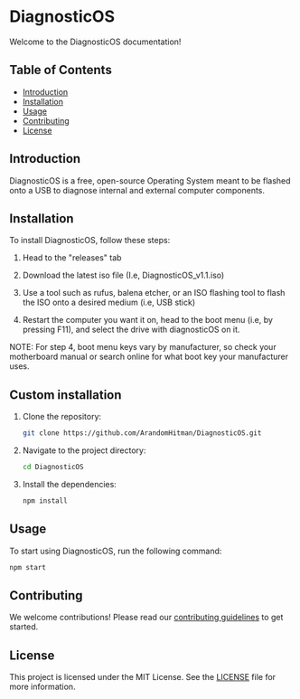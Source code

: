 # DiagnosticOS

Welcome to the DiagnosticOS documentation!

## Table of Contents

- [Introduction](#introduction)
- [Installation](#installation)
- [Usage](#usage)
- [Contributing](#contributing)
- [License](#license)

## Introduction

DiagnosticOS is a free, open-source Operating System meant to be flashed onto a USB to diagnose internal and external computer components.

## Installation

To install DiagnosticOS, follow these steps:

1. Head to the "releases" tab

2. Download the latest iso file (I.e, DiagnosticOS_v1.1.iso)

3. Use a tool such as rufus, balena etcher, or an ISO flashing tool to flash the ISO onto a desired medium (i.e, USB stick)

4. Restart the computer you want it on, head to the boot menu (i.e, by pressing F11), and select the drive with diagnosticOS on it.

NOTE: For step 4, boot menu keys vary by manufacturer, so check your motherboard manual or search online for what boot key your manufacturer uses.

## Custom installation
1. Clone the repository:
    ```sh
    git clone https://github.com/ArandomHitman/DiagnosticOS.git
    ```
2. Navigate to the project directory:
    ```sh
    cd DiagnosticOS
    ```
3. Install the dependencies:
    ```sh
    npm install
    ```

## Usage

To start using DiagnosticOS, run the following command:
```sh
npm start
```

## Contributing

We welcome contributions! Please read our [contributing guidelines](CONTRIBUTING.md) to get started.

## License

This project is licensed under the MIT License. See the [LICENSE](LICENSE) file for more information.